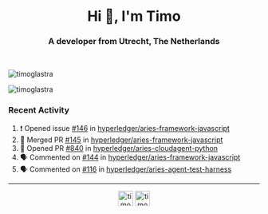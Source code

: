 <h1 align="center">Hi 👋, I'm Timo</h1>
<h3 align="center">A developer from Utrecht, The Netherlands</h3>
<br/>
<!-- https://github.com/rahuldkjain/github-profile-readme-generator --!>

<p align="left"><img src="https://github-readme-stats.vercel.app/api?username=timoglastra&show_icons=true&count_private=true&" alt="timoglastra" /></p>

<!--
Github language stats
<p align="left"><img src="https://github-readme-stats.vercel.app/api/top-langs/?username=timoglastra&layout=compact" alt="timoglastra" /><p>
-->

<!-- Codestats language stats -->
<p align="left"><img src="https://codestats-readme.vercel.app/api/top-langs/?username=timoglastra&layout=compact&language_count=12" alt="timoglastra" /><p>  
  
<h3>Recent Activity</h3>

<!--START_SECTION:activity-->
1. ❗️ Opened issue [#146](https://github.com/hyperledger/aries-framework-javascript/issues/146) in [hyperledger/aries-framework-javascript](https://github.com/hyperledger/aries-framework-javascript)
2. 🎉 Merged PR [#145](https://github.com/hyperledger/aries-framework-javascript/pull/145) in [hyperledger/aries-framework-javascript](https://github.com/hyperledger/aries-framework-javascript)
3. 💪 Opened PR [#840](https://github.com/hyperledger/aries-cloudagent-python/pull/840) in [hyperledger/aries-cloudagent-python](https://github.com/hyperledger/aries-cloudagent-python)
4. 🗣 Commented on [#144](https://github.com/hyperledger/aries-framework-javascript/issues/144) in [hyperledger/aries-framework-javascript](https://github.com/hyperledger/aries-framework-javascript)
5. 🗣 Commented on [#116](https://github.com/hyperledger/aries-agent-test-harness/issues/116) in [hyperledger/aries-agent-test-harness](https://github.com/hyperledger/aries-agent-test-harness)
<!--END_SECTION:activity-->

---

<p align="center">
<a href="https://twitter.com/timoglastra" target="blank"><img align="center" src="https://cdn.jsdelivr.net/npm/simple-icons@3.0.1/icons/twitter.svg" alt="timoglastra" height="30" width="30" /></a>
<a href="https://linkedin.com/in/timoglastra" target="blank"><img align="center" src="https://cdn.jsdelivr.net/npm/simple-icons@3.0.1/icons/linkedin.svg" alt="timoglastra" height="30" width="30" /></a>
</p>




